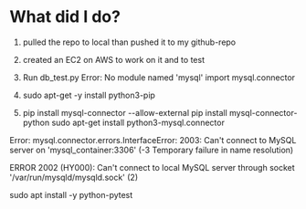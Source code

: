 # What did I do?
1. pulled the repo to local than pushed it to my github-repo
2. created an EC2 on AWS to work on it and to test
3. Run db_test.py
Error: No module named 'mysql'  import mysql.connector 

4. sudo apt-get -y install python3-pip
5. pip install mysql-connector --allow-external
pip install mysql-connector-python
sudo apt-get install python3-mysql.connector

Error: mysql.connector.errors.InterfaceError: 2003: Can't connect to MySQL server on 'mysql_container:3306' (-3 Temporary failure in name resolution)

ERROR 2002 (HY000): Can't connect to local MySQL server through socket '/var/run/mysqld/mysqld.sock' (2)


sudo apt install -y python-pytest
